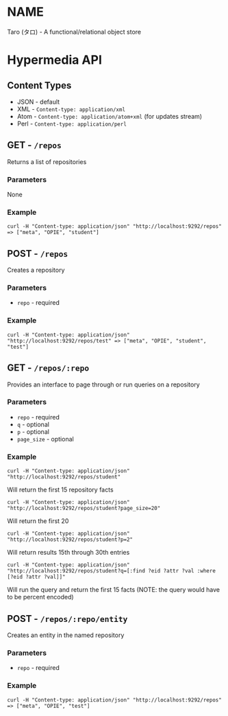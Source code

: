 NAME
====

Taro (タロ) - A functional/relational object store

Hypermedia API
==============

Content Types
-------------

- JSON - default
- XML  - `Content-type: application/xml`
- Atom - `Content-type: application/atom+xml` (for updates stream)
- Perl - `Content-type: application/perl`

GET - `/repos`
--------------

Returns a list of repositories

### Parameters

None

### Example

    curl -H "Content-type: application/json" "http://localhost:9292/repos" => ["meta", "OPIE", "student"]


POST - `/repos`
---------------

Creates a repository

### Parameters

- `repo` - required

### Example

    curl -H "Content-type: application/json" "http://localhost:9292/repos/test" => ["meta", "OPIE", "student", "test"]


GET - `/repos/:repo`
--------------------

Provides an interface to page through or run queries on a repository

### Parameters

- `repo` - required
- `q` - optional
- `p` - optional
- `page_size` - optional

### Example

    curl -H "Content-type: application/json" "http://localhost:9292/repos/student"

Will return the first 15 repository facts

    curl -H "Content-type: application/json" "http://localhost:9292/repos/student?page_size=20"

Will return the first 20

    curl -H "Content-type: application/json" "http://localhost:9292/repos/student?p=2"

Will return results 15th through 30th entries

    curl -H "Content-type: application/json" "http://localhost:9292/repos/student?q=[:find ?eid ?attr ?val :where [?eid ?attr ?val]]"

Will run the query and return the first 15 facts (NOTE: the query would have to be percent encoded)

POST - `/repos/:repo/entity`
----------------------------

Creates an entity in the named repository

### Parameters

- `repo` - required

### Example

    curl -H "Content-type: application/json" "http://localhost:9292/repos" => ["meta", "OPIE", "test"]
